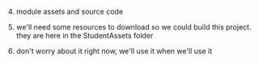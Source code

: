 4. module assets and source code

1. we'll need some resources to download so we could build this project.
   they are here in the StudentAssets folder

1. don't worry about it right now, we'll use it when we'll use it
